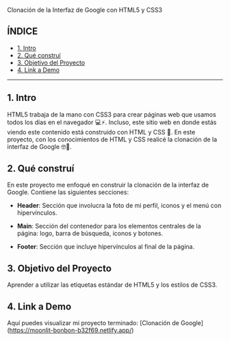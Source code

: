  Clonación de la Interfaz de Google con HTML5 y CSS3

## **ÍNDICE**

* [1. Intro](#)
* [2. Qué construí](#)
* [3. Objetivo del Proyecto](#)
* [4. Link a Demo](#)

****

## 1. Intro

HTML5 trabaja de la mano con CSS3 para crear páginas web que usamos todos los días en el navegador 💻⚡. Incluso, este sitio web en donde estás viendo este contenido está construido con HTML y CSS 🤯. En este proyecto, con los conocimientos de HTML y CSS realicé la clonación de la interfaz de Google 🤓🙌.

## 2. Qué construí

En este proyecto me enfoqué en construir la clonación de la interfaz de Google. Contiene las siguientes secciones:

* **Header**: Sección que involucra la foto de mi perfil, iconos y el menú con hipervínculos.

* **Main**: Sección del contenedor para los elementos centrales de la página: logo, barra de búsqueda, iconos y botones.

* **Footer**: Sección que incluye hipervínculos al final de la página.

## 3. Objetivo del Proyecto
Aprender a utilizar las etiquetas estándar de HTML5 y los estilos de CSS3.

## 4. Link a Demo
Aquí puedes visualizar mi proyecto terminado: [Clonación de Google] (https://moonlit-bonbon-b32f69.netlify.app/)
